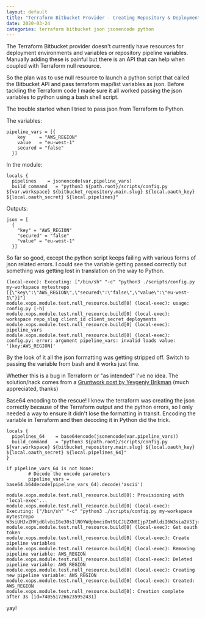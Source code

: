 ```yaml
---
layout: default
title: "Terraform Bitbucket Provider - Creating Repository & Deployment Variables"
date: 2020-03-24
categories: terraform bitbucket json jsonencode python
---
```


The Terraform Bitbucket provider doesn't currently have resources for deployment environments and variables or repository pipeline variables. Manually adding these is painful but there is an API that can help when coupled with Terraform null resource.

So the plan was to use null resource to launch a python script that called the Bitbucket API and pass terraform map/list variables as json. Before tackling the Terraform code I made sure it all worked passing the json variables to python using a bash shell script. 

The trouble started when I tried to pass json from Terraform to Python.

The variables:

``` (terraform)
pipeline_vars = [{
    key     = "AWS_REGION"
    value   = "eu-west-1"
    secured = "false"
  }]
```

In the module:

```(terraform)
locals {
  pipelines    = jsonencode(var.pipeline_vars)
  build_command   = "python3 ${path.root}/scripts/config.py ${var.workspace} ${bitbucket_repository.main.slug} ${local.oauth_key} ${local.oauth_secret} ${local.pipelines}"
```

Outputs:

```(terraform)
json = [
  {
    "key" = "AWS_REGION"
    "secured" = "false"
    "value" = "eu-west-1"
  }]
```

So far so good, except the python script keeps failing with various forms of json related errors. I could see the variable getting passed correctly but something was getting lost in translation on the way to Python.

```(terraform)
(local-exec): Executing: ["/bin/sh" "-c" "python3 ./scripts/config.py my-workspace mytestrepo [{\"key\":\"AWS_REGION\",\"secured\":\"false\",\"value\":\"eu-west-1\"}]"]
module.xops.module.test.null_resource.build[0] (local-exec): usage: config.py [-h]
module.xops.module.test.null_resource.build[0] (local-exec):                  workspace repo_slug client_id client_secret deployments
module.xops.module.test.null_resource.build[0] (local-exec):                  pipeline_vars
module.xops.module.test.null_resource.build[0] (local-exec): config.py: error: argument pipeline_vars: invalid loads value: '[key:AWS_REGION]'
```

By the look of it all the json formatting was getting stripped off. Switch to passing the variable from bash and it works just fine.

Whether this is a bug in Terraform or "as intended" I've no idea. The solution/hack comes from a [Gruntwork post by Yevgeniy Brikman](https://blog.gruntwork.io/yak-shaving-series-2-a-tale-of-12-errors-9e404b718660) (much appreciated, thanks)

Base64 encoding to the rescue! I knew the terraform was creating the json correctly because of the Terraform output and the python errors, so I only needed a way to ensure it didn't lose the formatting in transit. Encoding the variable in Terraform and then decoding it in Python did the trick.

```(terraform)
locals {
  pipelines_64    = base64encode(jsonencode(var.pipeline_vars))
  build_command   = "python3 ${path.root}/scripts/config.py ${var.workspace} ${bitbucket_repository.main.slug} ${local.oauth_key} ${local.oauth_secret} ${local.pipelines_64}"
}
```

```(python)
if pipeline_vars_64 is not None:
        # Decode the encode parameters
        pipeline_vars = base64.b64decode(pipeline_vars_64).decode('ascii')
```

```(terraform)
module.xops.module.test.null_resource.build[0]: Provisioning with 'local-exec'...
module.xops.module.test.null_resource.build[0] (local-exec): Executing: ["/bin/sh" "-c" "python3 ./scripts/config.py my-workspace mytestrepo W3siUHJvZHVjdGlvbiI6e30sIlN0YWdpbmciOnt9LCJUZXN0Ijp7ImRldiI6W3sia2V5IjoidGVzdDEiLCJvcmRlciI6IjEiLCJzZWN1cmVkI]
module.xops.module.test.null_resource.build[0] (local-exec): Get oauth token
module.xops.module.test.null_resource.build[0] (local-exec): Create pipeline variables
module.xops.module.test.null_resource.build[0] (local-exec): Removing pipeline variable: AWS_REGION
module.xops.module.test.null_resource.build[0] (local-exec): Deleted pipeline variable: AWS_REGION
module.xops.module.test.null_resource.build[0] (local-exec): Creating new pipeline variable: AWS_REGION
module.xops.module.test.null_resource.build[0] (local-exec): Created: AWS_REGION
module.xops.module.test.null_resource.build[0]: Creation complete after 3s [id=7405517266235952431]
```

yay!